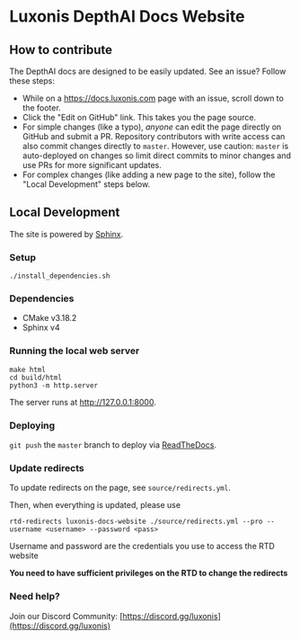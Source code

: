 # Luxonis DepthAI Docs Website

## How to contribute

The DepthAI docs are designed to be easily updated. See an issue? Follow these steps:

* While on a https://docs.luxonis.com page with an issue, scroll down to the footer.
* Click the "Edit on GitHub" link. This takes you the page source.
* For simple changes (like a typo), _anyone_ can edit the page directly on GitHub and submit a PR. Repository contributors with write access can also commit changes directly to `master`. However, use caution: `master` is auto-deployed on changes so limit direct commits to minor changes and use PRs for more significant updates.
* For complex changes (like adding a new page to the site), follow the "Local Development" steps below.

## Local Development

The site is powered by [Sphinx](https://github.com/sphinx-doc/sphinx).

### Setup

```
./install_dependencies.sh
```

### Dependencies

- CMake v3.18.2
- Sphinx v4

### Running the local web server

```
make html
cd build/html
python3 -m http.server
```

The server runs at http://127.0.0.1:8000.

### Deploying

`git push` the `master` branch to deploy via [ReadTheDocs](https://readthedocs.org/).

### Update redirects

To update redirects on the page, see `source/redirects.yml`.

Then, when everything is updated, please use 

```
rtd-redirects luxonis-docs-website ./source/redirects.yml --pro --username <username> --password <pass>
```

Username and password are the credentials you use to access the RTD website

**You need to have sufficient privileges on the RTD to change the redirects**

### Need help?

Join our Discord Community: [https://discord.gg/luxonis](https://discord.gg/luxonis)
